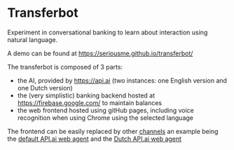 # Transferbot
Experiment in conversational banking to learn about interaction using natural language.

A demo can be found at https://seriousme.github.io/transferbot/

The transferbot is composed of 3 parts:
- the AI, provided by https://api.ai  (two instances: one English version and one Dutch version)
- the (very simplistic) banking backend hosted at https://firebase.google.com/ to maintain balances
- the web frontend hosted using gitHub pages, including voice recognition when using Chrome using the selected language

The frontend can be easily replaced by other [channels](https://docs.api.ai/docs/integrations) an example being the [default API.ai web agent](https://bot.api.ai/transferbot) and the [Dutch API.ai web agent](https://bot.api.ai/transferbotNL)
